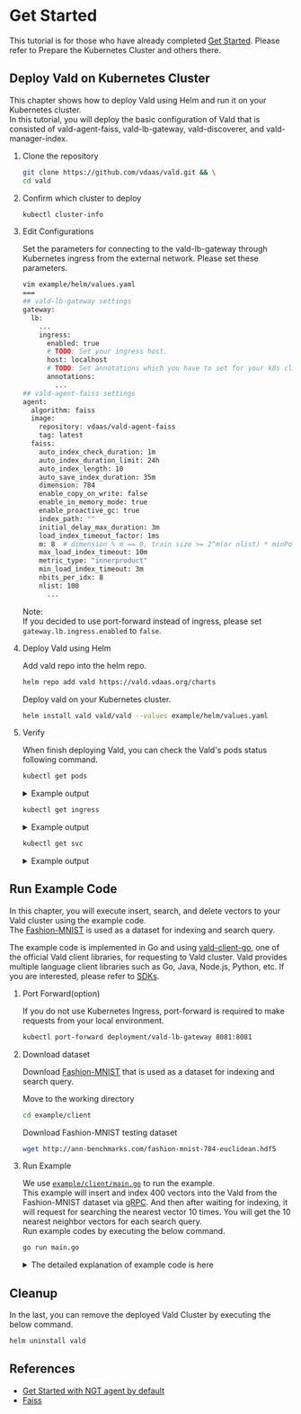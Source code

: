 # Get Started

This tutorial is for those who have already completed [Get Started](../tutorial/get-started.md).
Please refer to Prepare the Kubernetes Cluster and others there.

## Deploy Vald on Kubernetes Cluster

This chapter shows how to deploy Vald using Helm and run it on your Kubernetes cluster.<br>
In this tutorial, you will deploy the basic configuration of Vald that is consisted of vald-agent-faiss, vald-lb-gateway, vald-discoverer, and vald-manager-index.<br>

1. Clone the repository

   ```bash
   git clone https://github.com/vdaas/vald.git && \
   cd vald
   ```

1. Confirm which cluster to deploy

   ```bash
   kubectl cluster-info
   ```

1. Edit Configurations

   Set the parameters for connecting to the vald-lb-gateway through Kubernetes ingress from the external network.
   Please set these parameters.

   ```bash
   vim example/helm/values.yaml
   ===
   ## vald-lb-gateway settings
   gateway:
     lb:
       ...
       ingress:
         enabled: true
         # TODO: Set your ingress host.
         host: localhost
         # TODO: Set annotations which you have to set for your k8s cluster.
         annotations:
           ...
   ## vald-agent-faiss settings
   agent:
     algorithm: faiss
     image:
       repository: vdaas/vald-agent-faiss
       tag: latest
     faiss:
       auto_index_check_duration: 1m
       auto_index_duration_limit: 24h
       auto_index_length: 10
       auto_save_index_duration: 35m
       dimension: 784
       enable_copy_on_write: false
       enable_in_memory_mode: true
       enable_proactive_gc: true
       index_path: ""
       initial_delay_max_duration: 3m
       load_index_timeout_factor: 1ms
       m: 8  # dimension % m == 0, train size >= 2^m(or nlist) * minPointsPerCentroid
       max_load_index_timeout: 10m
       metric_type: "innerproduct"
       min_load_index_timeout: 3m
       nbits_per_idx: 8
       nlist: 100
         ...
   ```

   Note:<br>
   If you decided to use port-forward instead of ingress, please set `gateway.lb.ingress.enabled` to `false`.

1. Deploy Vald using Helm

   Add vald repo into the helm repo.

   ```bash
   helm repo add vald https://vald.vdaas.org/charts
   ```

   Deploy vald on your Kubernetes cluster.

   ```bash
   helm install vald vald/vald --values example/helm/values.yaml
   ```

1. Verify

   When finish deploying Vald, you can check the Vald's pods status following command.

   ```bash
   kubectl get pods
   ```

   <details><summary>Example output</summary><br>
   If the deployment is successful, all Vald components should be running.

   ```bash
   NAME                                         READY   STATUS      RESTARTS   AGE
   vald-agent-faiss-0                           1/1     Running     0          7m12s
   vald-agent-faiss-1                           1/1     Running     0          7m12s
   vald-agent-faiss-2                           1/1     Running     0          7m12s
   vald-agent-faiss-3                           1/1     Running     0          7m12s
   vald-agent-faiss-4                           1/1     Running     0          7m12s
   vald-discoverer-7f9f697dbb-q44qh             1/1     Running     0          7m11s
   vald-lb-gateway-6b7b9f6948-4z5md             1/1     Running     0          7m12s
   vald-lb-gateway-6b7b9f6948-68g94             1/1     Running     0          6m56s
   vald-lb-gateway-6b7b9f6948-cvspq             1/1     Running     0          6m56s
   vald-manager-index-74c7b5ddd6-jrnlw          1/1     Running     0          7m12s
   ```

   </details>

   ```bash
   kubectl get ingress
   ```

   <details><summary>Example output</summary><br>

   ```bash
   NAME                      CLASS    HOSTS       ADDRESS        PORTS   AGE
   vald-lb-gateway-ingress   <none>   localhost   192.168.16.2   80      7m43s
   ```

   </details>

   ```bash
   kubectl get svc
   ```

   <details><summary>Example output</summary><br>

   ```bash
   NAME                   TYPE        CLUSTER-IP   EXTERNAL-IP   PORT(S)             AGE
   kubernetes             ClusterIP   10.43.0.1    <none>        443/TCP             9m29s
   vald-agent-faiss       ClusterIP   None         <none>        8081/TCP,3001/TCP   8m48s
   vald-discoverer        ClusterIP   None         <none>        8081/TCP,3001/TCP   8m48s
   vald-manager-index     ClusterIP   None         <none>        8081/TCP,3001/TCP   8m48s
   vald-lb-gateway        ClusterIP   None         <none>        8081/TCP,3001/TCP   8m48s
   ```

   </details>

## Run Example Code

In this chapter, you will execute insert, search, and delete vectors to your Vald cluster using the example code.<br>
The [Fashion-MNIST](https://github.com/zalandoresearch/fashion-mnist) is used as a dataset for indexing and search query.

The example code is implemented in Go and using [vald-client-go](https://github.com/vdaas/vald-client-go), one of the official Vald client libraries, for requesting to Vald cluster.
Vald provides multiple language client libraries such as Go, Java, Node.js, Python, etc.
If you are interested, please refer to [SDKs](../user-guides/sdks.md).<br>

1.  Port Forward(option)

    If you do not use Kubernetes Ingress, port-forward is required to make requests from your local environment.

    ```bash
    kubectl port-forward deployment/vald-lb-gateway 8081:8081
    ```

1.  Download dataset

    Download [Fashion-MNIST](https://github.com/zalandoresearch/fashion-mnist) that is used as a dataset for indexing and search query.

    Move to the working directory

    ```bash
    cd example/client
    ```

    Download Fashion-MNIST testing dataset

    ```bash
    wget http://ann-benchmarks.com/fashion-mnist-784-euclidean.hdf5
    ```

1.  Run Example

    We use [`example/client/main.go`](https://github.com/vdaas/vald/blob/main/example/client/main.go) to run the example.<br>
    This example will insert and index 400 vectors into the Vald from the Fashion-MNIST dataset via [gRPC](https://grpc.io/).
    And then after waiting for indexing, it will request for searching the nearest vector 10 times.
    You will get the 10 nearest neighbor vectors for each search query.<br>
    Run example codes by executing the below command.

    ```bash
    go run main.go
    ```

    <details><summary>The detailed explanation of example code is here</summary><br>
    This will execute 6 steps.

    1.  init

        - Import packages
            <details><summary>example code</summary><br>

          ```go
          package main

          import (
              "context"
              "encoding/json"
              "flag"
              "time"

              "github.com/kpango/fuid"
              "github.com/kpango/glg"
              "github.com/vdaas/vald-client-go/v1/payload"
              "github.com/vdaas/vald-client-go/v1/vald"

              "gonum.org/v1/hdf5"
              "google.golang.org/grpc"
          )
          ```

            </details>

        - Set variables

          - The constant number of training datasets and test datasets.
              <details><summary>example code</summary><br>

            ```go
            const (
                insertCount = 400
                testCount = 20
            )
            ```

              </details>

          - The variables for configuration.
              <details><summary>example code</summary><br>

            ```go
            const (
                datasetPath         string
                grpcServerAddr      string
                indexingWaitSeconds uint
            )
            ```

              </details>

        - Recognition parameters.
            <details><summary>example code</summary><br>

          ```go
          func init() {
              flag.StringVar(&datasetPath, "path", "fashion-mnist-784-euclidean.hdf5", "set dataset path")
              flag.StringVar(&grpcServerAddr, "addr", "127.0.0.1:8081", "set gRPC server address")
              flag.UintVar(&indexingWaitSeconds, "wait", 60, "set indexing wait seconds")
              flag.Parse()
          }
          ```

            </details>

    1.  load

        - Loading from Fashion-MNIST dataset and set id for each vector that is loaded. This step will return the training dataset, test dataset, and ids list of ids when loading is completed with success.
            <details><summary>example code</summary><br>

          ```go
          ids, train, test, err := load(datasetPath)
          if err != nil {
              glg.Fatal(err)
          }
          ```

            </details>

    1.  Create the gRPC connection and Vald client with gRPC connection.

        <details><summary>example code</summary><br>

        ```go
        ctx := context.Background()

        conn, err := grpc.DialContext(ctx, grpcServerAddr, grpc.WithInsecure())
        if err != nil {
            glg.Fatal(err)
        }

        client := vald.NewValdClient(conn)
        ```

        </details>

    1.  Insert and Index

        - Insert and Indexing 400 training datasets to the Vald agent.
            <details><summary>example code</summary><br>

          ```go
          for i := range ids [:insertCount] {
              _, err := client.Insert(ctx, &payload.Insert_Request{
                  Vector: &payload.Object_Vector{
                      Id:     ids[i],
                      Vector: train[i],
                  },
                  Config: &payload.Insert_Config{
                      SkipStrictExistCheck: true,
                  },
              })
              if err != nil {
                  glg.Fatal(err)
              }
              if i%10 == 0 {
                  glg.Infof("Inserted %d", i)
              }
          }
          ```

            </details>

        - Wait until indexing finish.
            <details><summary>example code</summary><br>

          ```go
          wt := time.Duration(indexingWaitSeconds) * time.Second
          glg.Infof("Wait %s for indexing to finish", wt)
          time.Sleep(wt)
          ```

            </details>

    1.  Search

        - Search 10 neighbor vectors for each 20 test datasets and return a list of the neighbor vectors.

        - When getting approximate vectors, the Vald client sends search config and vector to the server via gRPC.
            <details><summary>example code</summary><br>

          ```go
          glg.Infof("Start search %d times", testCount)
          for i, vec := range test[:testCount] {
              res, err := client.Search(ctx, &payload.Search_Request){
                  Vector: vec,
                  Config: &payload.Search_Config{
                      Num: 10,
                      Radius: -1,
                      Epsilon: 0.1,
                      Timeout: 100000000,
                  }
              }
              if err != nil {
                  glg.Fatal(err)
              }

              b, _ := json.MarshalIndent(res.GetResults(), "", " ")
              glg.Infof("%d - Results : %s\n\n", i+1, string(b))
              time.Sleep(1 * time.Second)
          }
          ```

            </details>

    1.  Remove

        - Remove 400 indexed training datasets from the Vald agent.
            <details><summary>example code</summary><br>

          ```go
          for i := range ids [:insertCount] {
              _, err := client.Remove(ctx, &payload.Remove_Request{
                  Id: &payload.Object_ID{
                      Id: ids[i],
                  },
              })
              if err != nil {
                  glg.Fatal(err)
              }
              if i%10 == 0 {
                  glg.Infof("Removed %d", i)
              }
          }
          ```

            </details>

## Cleanup

In the last, you can remove the deployed Vald Cluster by executing the below command.

```bash
helm uninstall vald
```

## References

- [Get Started with NGT agent by default](https://github.com/vdaas/vald/blob/main/docs/tutorial/get-started.md)
- [Faiss](https://github.com/facebookresearch/faiss)
